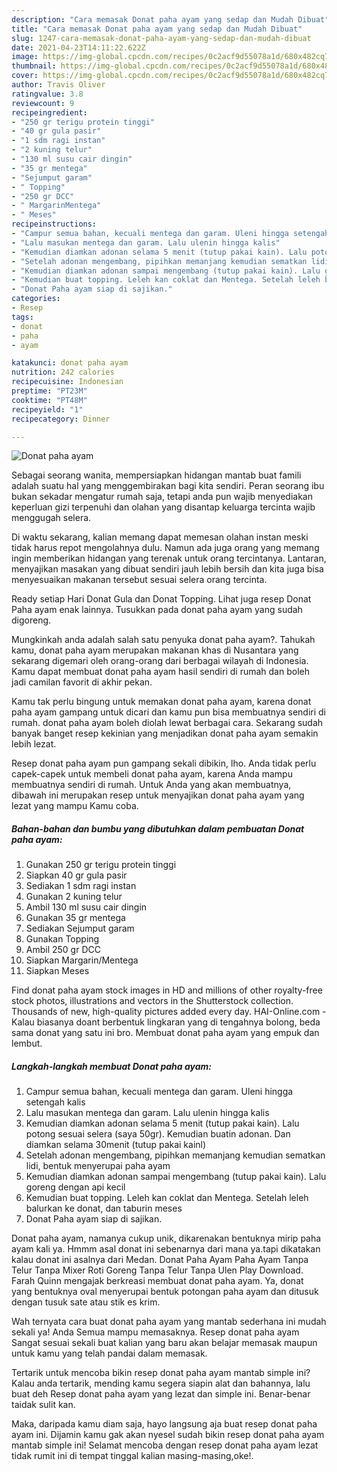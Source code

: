 ```yaml
---
description: "Cara memasak Donat paha ayam yang sedap dan Mudah Dibuat"
title: "Cara memasak Donat paha ayam yang sedap dan Mudah Dibuat"
slug: 1247-cara-memasak-donat-paha-ayam-yang-sedap-dan-mudah-dibuat
date: 2021-04-23T14:11:22.622Z
image: https://img-global.cpcdn.com/recipes/0c2acf9d55078a1d/680x482cq70/donat-paha-ayam-foto-resep-utama.jpg
thumbnail: https://img-global.cpcdn.com/recipes/0c2acf9d55078a1d/680x482cq70/donat-paha-ayam-foto-resep-utama.jpg
cover: https://img-global.cpcdn.com/recipes/0c2acf9d55078a1d/680x482cq70/donat-paha-ayam-foto-resep-utama.jpg
author: Travis Oliver
ratingvalue: 3.8
reviewcount: 9
recipeingredient:
- "250 gr terigu protein tinggi"
- "40 gr gula pasir"
- "1 sdm ragi instan"
- "2 kuning telur"
- "130 ml susu cair dingin"
- "35 gr mentega"
- "Sejumput garam"
- " Topping"
- "250 gr DCC"
- " MargarinMentega"
- " Meses"
recipeinstructions:
- "Campur semua bahan, kecuali mentega dan garam. Uleni hingga setengah kalis"
- "Lalu masukan mentega dan garam. Lalu ulenin hingga kalis"
- "Kemudian diamkan adonan selama 5 menit (tutup pakai kain). Lalu potong sesuai selera (saya 50gr). Kemudian buatin adonan. Dan diamkan selama 30menit (tutup pakai kainl)"
- "Setelah adonan mengembang, pipihkan memanjang kemudian sematkan lidi, bentuk menyerupai paha ayam"
- "Kemudian diamkan adonan sampai mengembang (tutup pakai kain). Lalu goreng dengan api kecil"
- "Kemudian buat topping. Leleh kan coklat dan Mentega. Setelah leleh balurkan ke donat, dan taburin meses"
- "Donat Paha ayam siap di sajikan."
categories:
- Resep
tags:
- donat
- paha
- ayam

katakunci: donat paha ayam 
nutrition: 242 calories
recipecuisine: Indonesian
preptime: "PT23M"
cooktime: "PT48M"
recipeyield: "1"
recipecategory: Dinner

---
```



![Donat paha ayam](https://img-global.cpcdn.com/recipes/0c2acf9d55078a1d/680x482cq70/donat-paha-ayam-foto-resep-utama.jpg)

Sebagai seorang wanita, mempersiapkan hidangan mantab buat famili adalah suatu hal yang menggembirakan bagi kita sendiri. Peran seorang ibu bukan sekadar mengatur rumah saja, tetapi anda pun wajib menyediakan keperluan gizi terpenuhi dan olahan yang disantap keluarga tercinta wajib menggugah selera.

Di waktu  sekarang, kalian memang dapat memesan olahan instan meski tidak harus repot mengolahnya dulu. Namun ada juga orang yang memang ingin memberikan hidangan yang terenak untuk orang tercintanya. Lantaran, menyajikan masakan yang dibuat sendiri jauh lebih bersih dan kita juga bisa menyesuaikan makanan tersebut sesuai selera orang tercinta. 

Ready setiap Hari Donat Gula dan Donat Topping. Lihat juga resep Donat Paha ayam enak lainnya. Tusukkan pada donat paha ayam yang sudah digoreng.

Mungkinkah anda adalah salah satu penyuka donat paha ayam?. Tahukah kamu, donat paha ayam merupakan makanan khas di Nusantara yang sekarang digemari oleh orang-orang dari berbagai wilayah di Indonesia. Kamu dapat membuat donat paha ayam hasil sendiri di rumah dan boleh jadi camilan favorit di akhir pekan.

Kamu tak perlu bingung untuk memakan donat paha ayam, karena donat paha ayam gampang untuk dicari dan kamu pun bisa membuatnya sendiri di rumah. donat paha ayam boleh diolah lewat berbagai cara. Sekarang sudah banyak banget resep kekinian yang menjadikan donat paha ayam semakin lebih lezat.

Resep donat paha ayam pun gampang sekali dibikin, lho. Anda tidak perlu capek-capek untuk membeli donat paha ayam, karena Anda mampu membuatnya sendiri di rumah. Untuk Anda yang akan membuatnya, dibawah ini merupakan resep untuk menyajikan donat paha ayam yang lezat yang mampu Kamu coba.

<!--inarticleads1-->

##### Bahan-bahan dan bumbu yang dibutuhkan dalam pembuatan Donat paha ayam:

1. Gunakan 250 gr terigu protein tinggi
1. Siapkan 40 gr gula pasir
1. Sediakan 1 sdm ragi instan
1. Gunakan 2 kuning telur
1. Ambil 130 ml susu cair dingin
1. Gunakan 35 gr mentega
1. Sediakan Sejumput garam
1. Gunakan  Topping
1. Ambil 250 gr DCC
1. Siapkan  Margarin/Mentega
1. Siapkan  Meses


Find donat paha ayam stock images in HD and millions of other royalty-free stock photos, illustrations and vectors in the Shutterstock collection. Thousands of new, high-quality pictures added every day. HAI-Online.com - Kalau biasanya doant berbentuk lingkaran yang di tengahnya bolong, beda sama donat yang satu ini bro. Membuat donat paha ayam yang empuk dan lembut. 

<!--inarticleads2-->

##### Langkah-langkah membuat Donat paha ayam:

1. Campur semua bahan, kecuali mentega dan garam. Uleni hingga setengah kalis
1. Lalu masukan mentega dan garam. Lalu ulenin hingga kalis
1. Kemudian diamkan adonan selama 5 menit (tutup pakai kain). Lalu potong sesuai selera (saya 50gr). Kemudian buatin adonan. Dan diamkan selama 30menit (tutup pakai kainl)
1. Setelah adonan mengembang, pipihkan memanjang kemudian sematkan lidi, bentuk menyerupai paha ayam
1. Kemudian diamkan adonan sampai mengembang (tutup pakai kain). Lalu goreng dengan api kecil
1. Kemudian buat topping. Leleh kan coklat dan Mentega. Setelah leleh balurkan ke donat, dan taburin meses
1. Donat Paha ayam siap di sajikan.


Donat paha ayam, namanya cukup unik, dikarenakan bentuknya mirip paha ayam kali ya. Hmmm asal donat ini sebenarnya dari mana ya.tapi dikatakan kalau donat ini asalnya dari Medan. Donat Paha Ayam Paha Ayam Tanpa Telur Tanpa Mixer Roti Goreng Tanpa Telur Tanpa Ulen Play Download. Farah Quinn mengajak berkreasi membuat donat paha ayam. Ya, donat yang bentuknya oval menyerupai bentuk potongan paha ayam dan ditusuk dengan tusuk sate atau stik es krim. 

Wah ternyata cara buat donat paha ayam yang mantab sederhana ini mudah sekali ya! Anda Semua mampu memasaknya. Resep donat paha ayam Sangat sesuai sekali buat kalian yang baru akan belajar memasak maupun untuk kamu yang telah pandai dalam memasak.

Tertarik untuk mencoba bikin resep donat paha ayam mantab simple ini? Kalau anda tertarik, mending kamu segera siapin alat dan bahannya, lalu buat deh Resep donat paha ayam yang lezat dan simple ini. Benar-benar taidak sulit kan. 

Maka, daripada kamu diam saja, hayo langsung aja buat resep donat paha ayam ini. Dijamin kamu gak akan nyesel sudah bikin resep donat paha ayam mantab simple ini! Selamat mencoba dengan resep donat paha ayam lezat tidak rumit ini di tempat tinggal kalian masing-masing,oke!.

